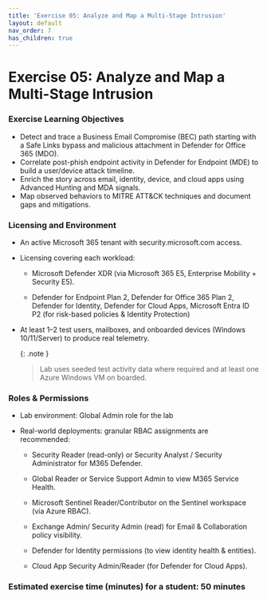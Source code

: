 ```yaml
---
title: 'Exercise 05: Analyze and Map a Multi-Stage Intrusion'
layout: default
nav_order: 7
has_children: true
---
```


# Exercise 05: Analyze and Map a Multi-Stage Intrusion

### **Exercise Learning Objectives**
- Detect and trace a Business Email Compromise (BEC) path starting with a Safe Links bypass and malicious attachment in Defender for Office 365 (MDO).  
- Correlate post-phish endpoint activity in Defender for Endpoint (MDE) to build a user/device attack timeline.  
- Enrich the story across email, identity, device, and cloud apps using Advanced Hunting and MDA signals.  
- Map observed behaviors to MITRE ATT&CK techniques and document gaps and mitigations.  

### **Licensing and Environment** 

- An active Microsoft 365 tenant with security.microsoft.com access. 

- Licensing covering each workload: 

    - Microsoft Defender XDR (via Microsoft 365 E5, Enterprise Mobility + Security E5). 

    - Defender for Endpoint Plan 2, Defender for Office 365 Plan 2, Defender for Identity, Defender for Cloud Apps, Microsoft Entra ID P2 (for risk-based policies & Identity Protection) 

- At least 1–2 test users, mailboxes, and onboarded devices (Windows 10/11/Server) to produce real telemetry. 

    {: .note }
    > Lab uses seeded test activity data where required and at least one Azure Windows VM on boarded. 

### **Roles & Permissions** 

- Lab environment: Global Admin role for the lab 

- Real-world deployments: granular RBAC assignments are recommended: 

    - Security Reader (read-only) or Security Analyst / Security Administrator for M365 Defender. 

    - Global Reader or Service Support Admin to view M365 Service Health.  

    - Microsoft Sentinel Reader/Contributor on the Sentinel workspace (via Azure RBAC). 

    - Exchange Admin/ Security Admin (read) for Email & Collaboration policy visibility. 

    - Defender for Identity permissions (to view identity health & entities). 

    - Cloud App Security Admin/Reader (for Defender for Cloud Apps).


### **Estimated exercise time (minutes) for a student: 50 minutes**


